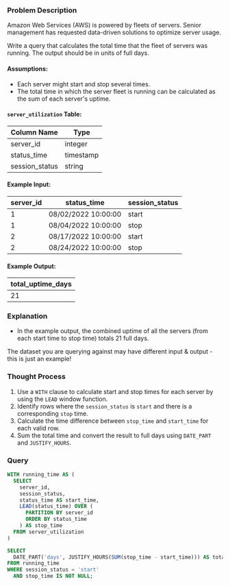 ### Problem Description
Amazon Web Services (AWS) is powered by fleets of servers. Senior management has requested data-driven solutions to optimize server usage.

Write a query that calculates the total time that the fleet of servers was running. The output should be in units of full days.

#### Assumptions:

- Each server might start and stop several times.
- The total time in which the server fleet is running can be calculated as the sum of each server's uptime.

#### `server_utilization` Table:
| Column Name   | Type       |
|---------------|------------|
| server_id     | integer    |
| status_time   | timestamp  |
| session_status| string     |

#### Example Input:
| server_id | status_time          | session_status |
|-----------|----------------------|-----------------|
| 1         | 08/02/2022 10:00:00 | start           |
| 1         | 08/04/2022 10:00:00 | stop            |
| 2         | 08/17/2022 10:00:00 | start           |
| 2         | 08/24/2022 10:00:00 | stop            |

#### Example Output:
| total_uptime_days |
|--------------------|
| 21                |

### Explanation
- In the example output, the combined uptime of all the servers (from each start time to stop time) totals 21 full days.

The dataset you are querying against may have different input & output - this is just an example!

### Thought Process
1. Use a `WITH` clause to calculate start and stop times for each server by using the `LEAD` window function.
2. Identify rows where the `session_status` is `start` and there is a corresponding `stop` time.
3. Calculate the time difference between `stop_time` and `start_time` for each valid row.
4. Sum the total time and convert the result to full days using `DATE_PART` and `JUSTIFY_HOURS`.

### Query
```sql
WITH running_time AS (
  SELECT
    server_id,
    session_status,
    status_time AS start_time,
    LEAD(status_time) OVER (
      PARTITION BY server_id
      ORDER BY status_time
    ) AS stop_time
  FROM server_utilization
)

SELECT
  DATE_PART('days', JUSTIFY_HOURS(SUM(stop_time - start_time))) AS total_uptime_days
FROM running_time
WHERE session_status = 'start'
  AND stop_time IS NOT NULL;
